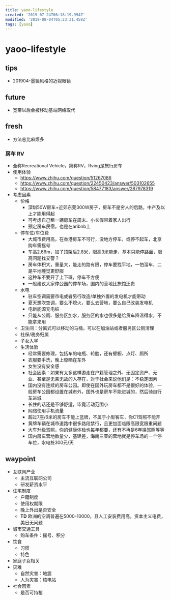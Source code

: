 ```yaml
---
title: yaoo-lifestyle
created: '2019-07-24T06:18:19.994Z'
modified: '2019-08-04T05:23:31.458Z'
tags: [yaoo]
---
```


# yaoo-lifestyle

## tips
- 201904-墨镜风格的近视眼镜

## future
- 宽带以后会被移动基站网络取代

## fresh
- 方法总比麻烦多

### 房车 RV
- 全称Recreational Vehicle，简称RV，Rving是旅行房车
- 使用体验
    - https://www.zhihu.com/question/51267086
    - https://www.zhihu.com/question/22450423/answer/503102655
    - https://www.zhihu.com/question/58477183/answer/287978319
- 考虑因素
    - 价格
        - 深圳50W房车+近郊东莞300W房子，房车不是穷人的后路，中产及以上才能用得起
        - 可考虑自己租一辆房车在周末、小长假带着家人出行
        - 预定房车民宿，也是在aribnb上
    - 停车位/车位费
        - 大城市费用高，在香港房车不可行，没地方停车，或停不起车，北京购车需摇号
        - 车高2.66m，加了顶架后2.8米，限高3米能走，基本只能停路面，限高问题找交警？
        - 房车体积大，重量大，能走的路有限，停车要找平地，一怕溜车，二是平地睡觉更舒服
        - 这种车不要开了上下班，停车不方便
        - 一般建议大家停公园的停车场，国内的营地比旅馆还贵
    - 水电
        - 驻车空调需要市电或者另行改造/单独外置的发电机才能带动
        - 夏天想吹空调，要么不熄火，要么去营地，要么自己改装发电机
        - 电新能源充电桩
        - 只能从公厕、服务区加水，服务区的水也很多是给货车降温得水，不能拿来用
    - 卫生间：分离式可以移动的马桶，可以在加油站或者服务区公厕清理
    - 社保/税务归属
    - 子女入学
    - 生活体验
        - 经常需要修理，包括车的电瓶、轮胎，还有壁橱、点灯、厕所
        - 衣服要手洗，晚上晾晒在车外
        - 女生没有安全感
        - 社会因素：如果有太多这样游走在户籍管理之外、无固定资产、无业、甚至是无亲无故的人存在，对于社会来说他们是：不稳定因素
        - 国内没有连续的房车公园。即使在国外玩房车都不是很好的体验，一般房车公园都设置在城市外，国外也是房车不能进城的，然后骑自行车进城
        - 长住的话还是不够舒适，毕竟活动范围小
        - 网络使用手机流量
        - 超过7座/6米的房车不能上蓝牌，不属于小型客车，你C1驾照不能开
        - 黄牌车辆在城市道路中很多路段禁行，且更加面临限高限宽限重问题
        - 大车升级驾照，你的健康体检也每年都要，还有不再是6年换驾照等等
        - 国内房车营地数量少，基建差，海南三亚的营地就是停车场的一个停车位，水电桩300元/天

## waypoint
- 互联网产业
    - 主流互联网公司
    - 研发薪资水平
- 住宅制度
    - 户籍制度
    - 使用权期限
    - 晚上外出是否安全
    - **TD** 欧洲的空调普遍在5000-10000，且人工安装费用高，资本主义电费，美日无问题
- 城市交通工具
    - 购车条件：摇号、积分
- 饮食
    - 习惯
    - 特色
- 家庭子女相关
- 灾难
    - 自然灾害：地震
    - 人为灾害：核电站
- 社会因素
    - 是否可持枪


